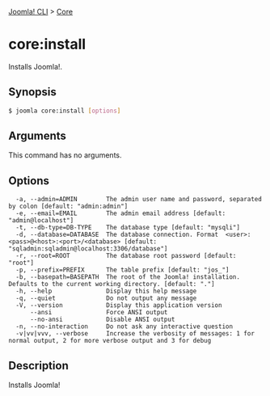 [Joomla! CLI](../index.md) > [Core](index.md)
# core:install

Installs Joomla!.

## Synopsis
```bash
$ joomla core:install [options]
```

## Arguments
This command has no arguments.

## Options
```
  -a, --admin=ADMIN        The admin user name and password, separated by colon [default: "admin:admin"]
  -e, --email=EMAIL        The admin email address [default: "admin@localhost"]
  -t, --db-type=DB-TYPE    The database type [default: "mysqli"]
  -d, --database=DATABASE  The database connection. Format  <user>:<pass>@<host>:<port>/<database> [default: "sqladmin:sqladmin@localhost:3306/database"]
  -r, --root=ROOT          The database root password [default: "root"]
  -p, --prefix=PREFIX      The table prefix [default: "jos_"]
  -b, --basepath=BASEPATH  The root of the Joomla! installation. Defaults to the current working directory. [default: "."]
  -h, --help               Display this help message
  -q, --quiet              Do not output any message
  -V, --version            Display this application version
      --ansi               Force ANSI output
      --no-ansi            Disable ANSI output
  -n, --no-interaction     Do not ask any interactive question
  -v|vv|vvv, --verbose     Increase the verbosity of messages: 1 for normal output, 2 for more verbose output and 3 for debug
```

## Description

Installs Joomla!

